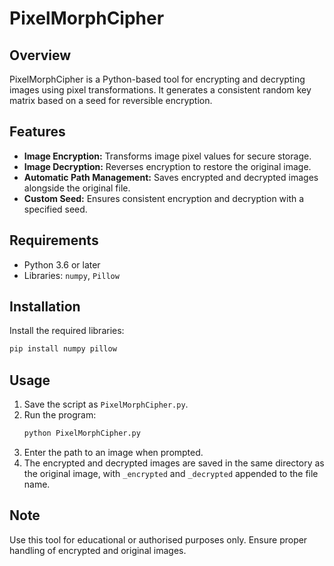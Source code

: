 # PixelMorphCipher

## Overview
PixelMorphCipher is a Python-based tool for encrypting and decrypting images using pixel transformations. It generates a consistent random key matrix based on a seed for reversible encryption.

## Features
- **Image Encryption:** Transforms image pixel values for secure storage.
- **Image Decryption:** Reverses encryption to restore the original image.
- **Automatic Path Management:** Saves encrypted and decrypted images alongside the original file.
- **Custom Seed:** Ensures consistent encryption and decryption with a specified seed.

## Requirements
- Python 3.6 or later
- Libraries: `numpy`, `Pillow`

## Installation
Install the required libraries:
```bash
pip install numpy pillow
```

## Usage
1. Save the script as `PixelMorphCipher.py`.
2. Run the program:
   ```bash
   python PixelMorphCipher.py
   ```
3. Enter the path to an image when prompted.
4. The encrypted and decrypted images are saved in the same directory as the original image, with `_encrypted` and `_decrypted` appended to the file name.

## Note
Use this tool for educational or authorised purposes only. Ensure proper handling of encrypted and original images.
